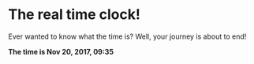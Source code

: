 # The real time clock!

Ever wanted to know what the time is? Well, your journey is about to end!

**The time is Nov 20, 2017, 09:35**